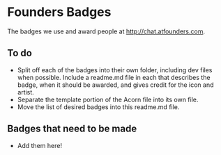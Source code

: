 # Founders Badges

The badges we use and award people at http://chat.atfounders.com.

## To do

* Split off each of the badges into their own folder, including dev files when possible. Include a readme.md file in each that describes the badge, when it should be awarded, and gives credit for the icon and artist.
* Separate the template portion of the Acorn file into its own file.
* Move the list of desired badges into this readme.md file.

## Badges that need to be made

* Add them here!